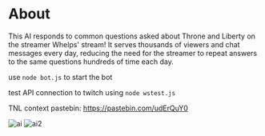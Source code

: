 # About
This AI responds to common questions asked about Throne and Liberty on the streamer Whelps' stream!
It serves thousands of viewers and chat messages every day, reducing the need for the streamer to repeat answers to the same questions hundreds of time each day.

use `node bot.js` to start the bot

test API connection to twitch using `node wstest.js`

TNL context pastebin: https://pastebin.com/udErQuY0

![ai](https://github.com/user-attachments/assets/4a784014-9a95-496b-bff8-3ef8f4a41da5)
![ai2](https://github.com/user-attachments/assets/be21d36c-bab8-454d-bb6d-b2ca6d2f6307)
